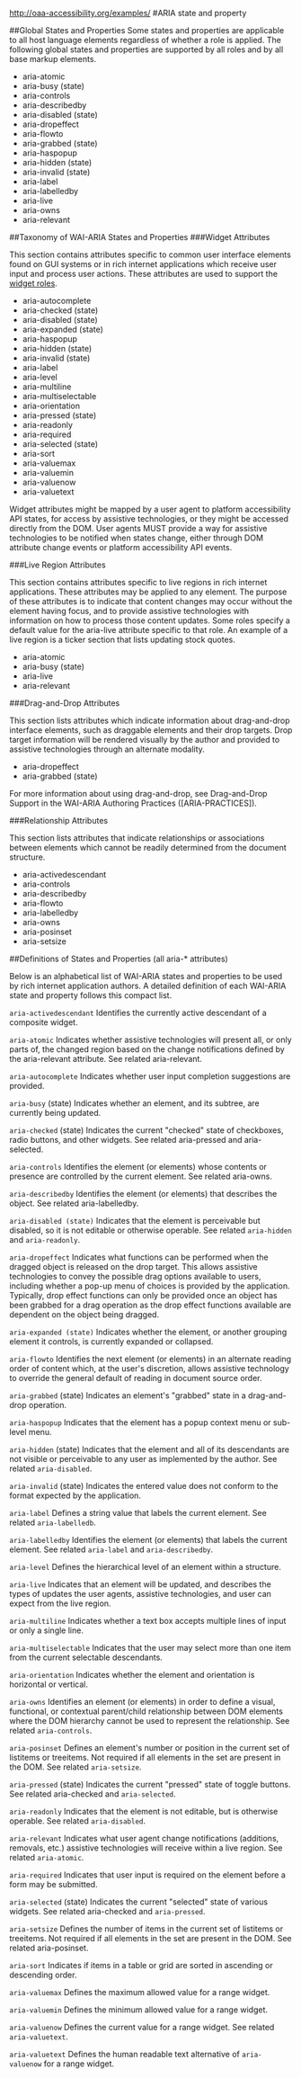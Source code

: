 http://oaa-accessibility.org/examples/
#ARIA state and property

##Global States and Properties
Some states and properties are applicable to all host language elements regardless of whether a role is applied. The following global states and properties are supported by all roles and by all base markup elements.

* aria-atomic
* aria-busy (state)
* aria-controls
* aria-describedby
* aria-disabled (state)
* aria-dropeffect
* aria-flowto
* aria-grabbed (state)
* aria-haspopup
* aria-hidden (state)
* aria-invalid (state)
* aria-label
* aria-labelledby
* aria-live
* aria-owns
* aria-relevant

##Taxonomy of WAI-ARIA States and Properties
###Widget Attributes

This section contains attributes specific to common user interface elements found on GUI systems or in rich internet applications which receive user input and process user actions. These attributes are used to support the [widget roles](http://www.w3.org/TR/wai-aria/roles#widget_roles).

* aria-autocomplete
* aria-checked (state)
* aria-disabled (state)
* aria-expanded (state)
* aria-haspopup
* aria-hidden (state)
* aria-invalid (state)
* aria-label
* aria-level
* aria-multiline
* aria-multiselectable
* aria-orientation
* aria-pressed (state)
* aria-readonly
* aria-required
* aria-selected (state)
* aria-sort
* aria-valuemax
* aria-valuemin
* aria-valuenow
* aria-valuetext
 
Widget attributes might be mapped by a user agent to platform accessibility API states, for access by assistive technologies, or they might be accessed directly from the DOM. User agents MUST provide a way for assistive technologies to be notified when states change, either through DOM attribute change events or platform accessibility API events.

###Live Region Attributes

This section contains attributes specific to live regions in rich internet applications. These attributes may be applied to any element. The purpose of these attributes is to indicate that content changes may occur without the element having focus, and to provide assistive technologies with information on how to process those content updates. Some roles specify a default value for the aria-live attribute specific to that role. An example of a live region is a ticker section that lists updating stock quotes.

* aria-atomic
* aria-busy (state)
* aria-live
* aria-relevant



###Drag-and-Drop Attributes

This section lists attributes which indicate information about drag-and-drop interface elements, such as draggable elements and their drop targets. Drop target information will be rendered visually by the author and provided to assistive technologies through an alternate modality.

* aria-dropeffect
* aria-grabbed (state)

For more information about using drag-and-drop, see Drag-and-Drop Support in the WAI-ARIA Authoring Practices ([ARIA-PRACTICES]).

###Relationship Attributes

This section lists attributes that indicate relationships or associations between elements which cannot be readily determined from the document structure.

* aria-activedescendant
* aria-controls
* aria-describedby
* aria-flowto
* aria-labelledby
* aria-owns
* aria-posinset
* aria-setsize


##Definitions of States and Properties (all aria-* attributes)

Below is an alphabetical list of WAI-ARIA states and properties to be used by rich internet application authors. A detailed definition of each WAI-ARIA state and property follows this compact list.

`aria-activedescendant`
Identifies the currently active descendant of a composite widget.

`aria-atomic`
Indicates whether assistive technologies will present all, or only parts of, the changed region based on the change notifications defined by the aria-relevant attribute. See related aria-relevant.

`aria-autocomplete`
Indicates whether user input completion suggestions are provided.

`aria-busy` (state)
Indicates whether an element, and its subtree, are currently being updated.

`aria-checked` (state)
Indicates the current "checked" state of checkboxes, radio buttons, and other widgets. See related aria-pressed and aria-selected.

`aria-controls`
Identifies the element (or elements) whose contents or presence are controlled by the current element. See related aria-owns.

`aria-describedby`
Identifies the element (or elements) that describes the object. See related aria-labelledby.

`aria-disabled (state)`
Indicates that the element is perceivable but disabled, so it is not editable or otherwise operable. See related `aria-hidden` and `aria-readonly`.

`aria-dropeffect`
Indicates what functions can be performed when the dragged object is released on the drop target. This allows assistive technologies to convey the possible drag options available to users, including whether a pop-up menu of choices is provided by the application. Typically, drop effect functions can only be provided once an object has been grabbed for a drag operation as the drop effect functions available are dependent on the object being dragged.

`aria-expanded (state)`
Indicates whether the element, or another grouping element it controls, is currently expanded or collapsed.

`aria-flowto`
Identifies the next element (or elements) in an alternate reading order of content which, at the user's discretion, allows assistive technology to override the general default of reading in document source order.

`aria-grabbed` (state)
Indicates an element's "grabbed" state in a drag-and-drop operation.

`aria-haspopup`
Indicates that the element has a popup context menu or sub-level menu.

`aria-hidden` (state)
Indicates that the element and all of its descendants are not visible or perceivable to any user as implemented by the author. See related `aria-disabled`.

`aria-invalid` (state)
Indicates the entered value does not conform to the format expected by the application.

`aria-label`
Defines a string value that labels the current element. See related `aria-labelledb`.

`aria-labelledby`
Identifies the element (or elements) that labels the current element. See related `aria-label` and `aria-describedby`.

`aria-level`
Defines the hierarchical level of an element within a structure.

`aria-live`
Indicates that an element will be updated, and describes the types of updates the user agents, assistive technologies, and user can expect from the live region.

`aria-multiline`
Indicates whether a text box accepts multiple lines of input or only a single line.

`aria-multiselectable`
Indicates that the user may select more than one item from the current selectable descendants.

`aria-orientation`
Indicates whether the element and orientation is horizontal or vertical.

`aria-owns`
Identifies an element (or elements) in order to define a visual, functional, or contextual parent/child relationship between DOM elements where the DOM hierarchy cannot be used to represent the relationship. See related `aria-controls`.

`aria-posinset`
Defines an element's number or position in the current set of listitems or treeitems. Not required if all elements in the set are present in the DOM. See related `aria-setsize`.

`aria-pressed` (state)
Indicates the current "pressed" state of toggle buttons. See related aria-checked and `aria-selected`.

`aria-readonly`
Indicates that the element is not editable, but is otherwise operable. See related `aria-disabled`.

`aria-relevant`
Indicates what user agent change notifications (additions, removals, etc.) assistive technologies will receive within a live region. See related `aria-atomic`.

`aria-required`
Indicates that user input is required on the element before a form may be submitted.

`aria-selected` (state)
Indicates the current "selected" state of various widgets. See related aria-checked and `aria-pressed`.

`aria-setsize`
Defines the number of items in the current set of listitems or treeitems. Not required if all elements in the set are present in the DOM. See related aria-posinset.

`aria-sort`
Indicates if items in a table or grid are sorted in ascending or descending order.

`aria-valuemax`
Defines the maximum allowed value for a range widget.

`aria-valuemin`
Defines the minimum allowed value for a range widget.

`aria-valuenow`
Defines the current value for a range widget. See related `aria-valuetext`.

`aria-valuetext`
Defines the human readable text alternative of `aria-valuenow` for a range widget.
